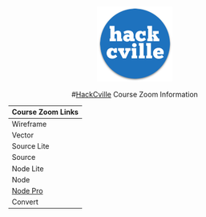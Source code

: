 

<div style="text-align: center"><img src="HC.png" width="150" /></div>








<center>

#[HackCville](https://hackcville.com/) Course Zoom Information


| **Course Zoom Links** |
| --------------------- |
| Wireframe             |
| Vector                |
| Source Lite           |
| Source                |
| Node Lite             |
| Node                  |
| [Node Pro](/nodepro)  |
| Convert               |

</center>

